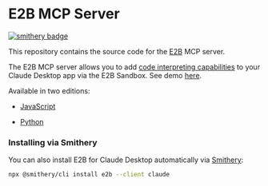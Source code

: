 # E2B MCP Server
[![smithery badge](https://smithery.ai/badge/e2b)](https://smithery.ai/protocol/e2b)

This repository contains the source code for the [E2B](https://e2b.dev) MCP server.

The E2B MCP server allows you to add [code interpreting capabilities](https://github.com/e2b-dev/code-interpreter) to your Claude Desktop app via the E2B Sandbox. See demo [here](https://x.com/mishushakov/status/1863286108433317958).


Available in two editions:

- [JavaScript](js)
  
- [Python](python)


### Installing via Smithery

You can also install E2B for Claude Desktop automatically via [Smithery](https://smithery.ai/protocol/e2b):

```bash
npx @smithery/cli install e2b --client claude
```

